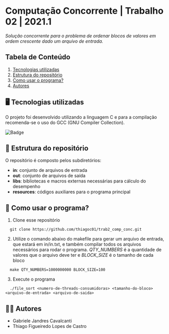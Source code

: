 # Computação Concorrente | Trabalho 02 | 2021.1
*Solução concorrente para o problema de ordenar blocos de valores em ordem crescente dado um arquivo de entrada.*

## Tabela de Conteúdo

1. [Tecnologias utilizadas](#tecnologias-utilizadas)
2. [Estrutura do repositório](#estrutura-do-repositório)
3. [Como usar o programa?](#como-usar-o-programa)
4. [Autores](#autores)

## 🖥️ Tecnologias utilizadas
O projeto foi desenvolvido utilizando a linguagem C e para a compilação recomenda-se o uso do GCC (GNU Compiler Collection).

![Badge](https://img.shields.io/badge/C-00599C?style=for-the-badge&logo=c&logoColor=white)

## 📂 Estrutura do repositório
O repositório é composto pelos subdiretórios:
* **in**: conjunto de arquivos de entrada
* **out**: conjunto de arquivos de saída
* **libs**: bibliotecas e macros externas necessárias para cálculo do desempenho
* **resources**: códigos auxiliares para o programa principal

## 🤔 Como usar o programa?

1.  Clone esse repositório
```
  git clone https://github.com/thiagoc01/trab2_comp_conc.git
```

2. Utilize o comando abaixo do makefile para gerar um arquivo de entrada, que estará em in/in.txt, e também compilar todos os arquivos necessários para rodar o programa. *QTY_NUMBERS* é a quantidade de valores que o arquivo deve ter e *BLOCK_SIZE* é o tamanho de cada bloco
```
  make QTY_NUMBERS=1000000000 BLOCK_SIZE=100
```

3. Execute o programa
```
  ./file_sort <numero-de-threads-consumidoras> <tamanho-do-bloco> <arquivo-de-entrada> <arquivo-de-saida>
```

## 👩‍💻 Autores
* Gabriele Jandres Cavalcanti
* Thiago Figueiredo Lopes de Castro
